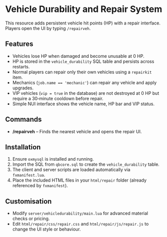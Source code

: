 # Vehicle Durability and Repair System

This resource adds persistent vehicle hit points (HP) with a repair interface.
Players open the UI by typing `/repairveh`.

## Features
- Vehicles lose HP when damaged and become unusable at 0 HP.
- HP is stored in the `vehicle_durability` SQL table and persists across restarts.
- Normal players can repair only their own vehicles using a `repairkit` item.
- Mechanics (`job.name == 'mechanic'`) can repair any vehicle and apply upgrades.
- VIP vehicles (`vip = true` in the database) are not destroyed at 0 HP but require a 30‑minute cooldown before repair.
- Simple NUI interface shows the vehicle name, HP bar and VIP status.

## Commands
- **/repairveh** – Finds the nearest vehicle and opens the repair UI.

## Installation
1. Ensure `oxmysql` is installed and running.
2. Import the SQL from `qbcore.sql` to create the `vehicle_durability` table.
3. The client and server scripts are loaded automatically via `fxmanifest.lua`.
4. Place the included HTML files in your `html/repair` folder (already referenced by `fxmanifest`).

## Customisation
- Modify `server/vehicledurability/main.lua` for advanced material checks or pricing.
- Edit `html/repair/css/repair.css` and `html/repair/js/repair.js` to change the UI style or behaviour.

